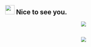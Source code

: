 <h2><img src="https://emojis.slackmojis.com/emojis/images/1520808873/3643/cool-doge.gif?1520808873" width="30"/> Nice to see you.</h2>

<div style="align:center;" align="center">
  <center>
    <img align="center" src="https://github-readme-stats.vercel.app/api/?username=Zuozishi&theme=nord&show_icons=true&count_private=true" />
  </center>
  <br />
  <br />
  <center>
    <img align="center" src="https://github-readme-stats.vercel.app/api/top-langs/?username=Zuozishi&layout=compact&theme=nord&show_icons=true">
  </center>
</div>
